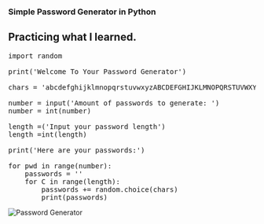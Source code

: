 <h3>Simple Password Generator in Python</h3>

<h2>Practicing what I learned.</h2>

<pre>
import random

print('Welcome To Your Password Generator')

chars = 'abcdefghijklmnopqrstuvwxyzABCDEFGHIJKLMNOPQRSTUVWXYZ!@#$%^&*().,?0123456789'

number = input('Amount of passwords to generate: ')
number = int(number)

length =('Input your password length')
length =int(length)

print('Here are your passwords:')

for pwd in range(number):
    passwords = ''
    for C in range(length):
        passwords += random.choice(chars)
        print(passwords)
</pre>

        

![Password Generator](https://private-user-images.githubusercontent.com/207068886/476316355-e8266ab5-2895-4412-a4d5-a2cddf35a375.png?jwt=eyJ0eXAiOiJKV1QiLCJhbGciOiJIUzI1NiJ9.eyJpc3MiOiJnaXRodWIuY29tIiwiYXVkIjoicmF3LmdpdGh1YnVzZXJjb250ZW50LmNvbSIsImtleSI6ImtleTUiLCJleHAiOjE3NTQ3Nzc3MDksIm5iZiI6MTc1NDc3NzQwOSwicGF0aCI6Ii8yMDcwNjg4ODYvNDc2MzE2MzU1LWU4MjY2YWI1LTI4OTUtNDQxMi1hNGQ1LWEyY2RkZjM1YTM3NS5wbmc_WC1BbXotQWxnb3JpdGhtPUFXUzQtSE1BQy1TSEEyNTYmWC1BbXotQ3JlZGVudGlhbD1BS0lBVkNPRFlMU0E1M1BRSzRaQSUyRjIwMjUwODA5JTJGdXMtZWFzdC0xJTJGczMlMkZhd3M0X3JlcXVlc3QmWC1BbXotRGF0ZT0yMDI1MDgwOVQyMjEwMDlaJlgtQW16LUV4cGlyZXM9MzAwJlgtQW16LVNpZ25hdHVyZT1lMTcyNmQ2YWZhNzM1M2M3OTgxOTEyYjVlZmYxMTZjNjMwYjgxMWNmMGMxZGVhNDRiMjQzMDJkMDc5NDZiMDk4JlgtQW16LVNpZ25lZEhlYWRlcnM9aG9zdCJ9.YviKLFZHlm0vDcQHP-ApTaHf2TjHIlcno-PHIY2pp_8)
